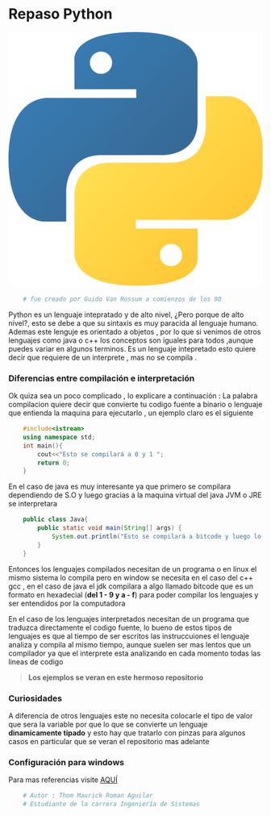 # **Repaso Python**
![Python](/img/logo.png)
```python
    # fue creado por Guido Van Rossum a comienzos de los 90 
```
Python es un lenguaje intepratado y de alto nivel, ¿Pero porque de alto nivel?, esto se debe a que su sintaxis es muy paracida al lenguaje humano.
Ademas este lenguje es orientado a objetos , por lo que si venimos de otros lenguajes como java o c++ los conceptos son iguales para todos ,aunque puedes variar en algunos terminos.
Es un lenguaje intepretado esto quiere decir que requiere de un interprete , mas no se compila .
### **Diferencias entre compilación e interpretación** 
Ok quiza sea un poco complicado , lo explicare a continuación :
La palabra compilacion quiere decir que convierte tu codigo fuente a binario o lenguaje que entienda la maquina para ejecutarlo , un ejemplo claro es el siguiente
```c++
    #include<istream>
    using namespace std;
    int main(){
        cout<<"Esto se compilará a 0 y 1 ";
        return 0;
    }
```
En el caso de java es muy interesante ya que primero se compilara dependiendo de S.O y luego gracias a la maquina virtual del java JVM o JRE se interpretara

```java
    public class Java{
        public static void main(String[] args) {
            System.out.println("Esto se compilará a bitcode y luego lo interpretara el JRE");
        }
    }
```
Entonces los lenguajes compilados necesitan de un programa o en linux el mismo sistema lo compila pero en window se necesita en el caso del c++ gcc , en el caso de java el jdk compilara a algo llamado bitcode que es un formato en hexadecial (**del 1 - 9 y a - f**) 
para poder compilar los lenguajes y ser entendidos por la computadora

En el caso de los lenguajes interpretados necesitan de un programa que traduzca directamente el codigo fuente, lo bueno de estos tipos de lenguajes es que al tiempo
de ser escritos las instruccuiones el lenguaje analiza y compila al mismo tiempo, aunque suelen ser mas lentos que un compilador ya que el interprete esta analizando en cada momento todas las lineas de codigo 



> **Los ejemplos se veran en este hermoso repositorio** 

### **Curiosidades**
A diferencia de otros lenguajes este no necesita colocarle el tipo de valor que sera la variable por que lo que se convierte un lenguaje **dinamicamente tipado** y esto hay que tratarlo con pinzas para algunos casos en particular que se veran el repositorio mas adelante

### **Configuración para windows**



Para mas referencias visite [AQUÍ](https://github.com/pystudent1913/ClasePiloto-Python/tree/master/01_tipos_de_datos_en_python)

```python
    # Autor : Thom Maurick Roman Aguilar
    # Estudiante de la carrera Ingeniería de Sistemas
```